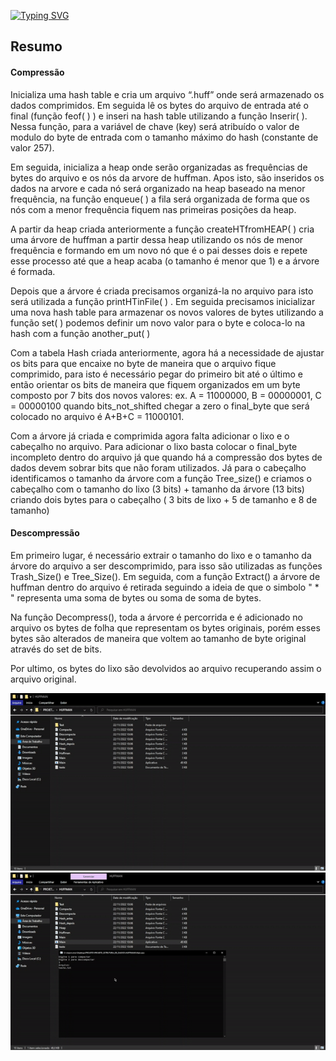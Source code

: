 [![Typing SVG](https://readme-typing-svg.herokuapp.com?font=Ubuntu&size=20&color=17CE1D&center=true&lines=HUFFMAN+COMPRESSION)](https://git.io/typing-svg)
<h2>Resumo</h2>
<h4>Compressão</h4>
<p> Inicializa uma hash table e cria um arquivo “.huff” onde será armazenado os dados comprimidos. Em seguida lê os bytes do arquivo de entrada até o final (função feof( ) )  e inseri na hash table utilizando a função Inserir( ). Nessa função, para a variável de chave (key) será atribuído o valor de modulo do byte de entrada com o tamanho máximo do hash (constante de valor 257). </p>
<p> Em seguida, inicializa a heap onde serão organizadas as frequências de bytes do arquivo e os nós da arvore de huffman. Apos isto, são inseridos os dados na arvore e cada nó será organizado na heap baseado na menor frequência, na função enqueue( ) a fila será organizada de forma que os nós com a menor frequência fiquem nas primeiras posições da heap.</p>
<p> A partir da heap criada anteriormente a função createHTfromHEAP( ) cria uma árvore de huffman a partir dessa heap utilizando os nós de menor frequência e formando em um novo nó que é o pai desses dois e repete esse processo até que a heap acaba (o tamanho é menor que 1) e a árvore é formada. </p>
<p> Depois que a árvore é criada precisamos organizá-la no arquivo para isto será utilizada a função printHTinFile( ) . Em seguida precisamos inicializar uma nova hash table para armazenar os novos valores de bytes utilizando a função set( ) podemos definir um novo valor para o byte e coloca-lo na hash com a função another_put( ) </p>
<p> Com a tabela Hash criada anteriormente, agora há a necessidade de ajustar os bits para que encaixe no byte de maneira que o arquivo fique comprimido, para isto é necessário pegar do primeiro bit até o último e então orientar os bits de maneira que fiquem organizados em um byte composto por 7 bits dos novos valores: ex. A = 11000000, B = 00000001, C = 00000100 quando bits_not_shifted chegar a zero o final_byte que será colocado no arquivo é A+B+C = 11000101.</p>
<p> Com a árvore já criada e comprimida agora falta adicionar o lixo e o cabeçalho no arquivo. Para adicionar o lixo basta colocar o final_byte incompleto dentro do arquivo já que quando há a compressão dos bytes de dados devem sobrar bits que não foram utilizados. Já para o cabeçalho identificamos o tamanho da árvore com a função Tree_size() e criamos o cabeçalho com o tamanho do lixo (3 bits) + tamanho da árvore (13 bits) criando dois bytes para o cabeçalho ( 3 bits de lixo + 5 de tamanho e 8 de tamanho) </p>
<h4>Descompressão</h4>
<p> Em primeiro lugar, é necessário extrair o tamanho do lixo e o tamanho da árvore do arquivo a ser descomprimido, para isso são utilizadas as funções Trash_Size() e Tree_Size(). Em seguida, com a função Extract() a árvore de huffman dentro do arquivo é retirada seguindo a ideia de que o simbolo " * " representa uma soma de bytes ou soma de soma de bytes.</p>
<p> Na função Decompress(), toda a árvore é percorrida e é adicionado no arquivo os bytes de folha que representam os bytes originais, porém esses bytes são alterados de maneira que voltem ao tamanho de byte original através do set de bits.</p>
<p> Por ultimo, os bytes do lixo são devolvidos ao arquivo recuperando assim o arquivo original.</p>
<img src="huffgif1.gif">
<img src="huffgif2.gif">

